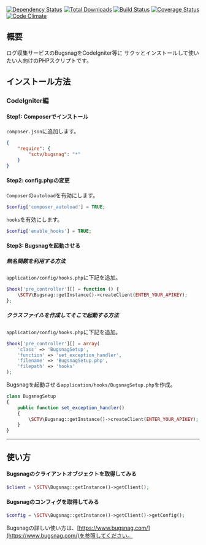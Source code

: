 [![Dependency Status](https://www.versioneye.com/user/projects/58fec8db710da23fe20fe996/badge.svg?style=flat-square)](https://www.versioneye.com/user/projects/58fec8db710da23fe20fe996) [![Total Downloads](https://poser.pugx.org/sctv/bugsnag/downloads)](https://packagist.org/packages/sctv/bugsnag) [![Build Status](https://travis-ci.org/showcase-tv/bugsnag.svg?branch=master)](https://travis-ci.org/showcase-tv/bugsnag) [![Coverage Status](https://coveralls.io/repos/github/showcase-tv/bugsnag/badge.svg?branch=master)](https://coveralls.io/github/showcase-tv/bugsnag?branch=master) [![Code Climate](https://codeclimate.com/github/showcase-tv/bugsnag/badges/gpa.svg)](https://codeclimate.com/github/showcase-tv/bugsnag)

## 概要
ログ収集サービスのBugsnagをCodeIgniter等に
サクッとインストールして使いたい人向けのPHPスクリプトです。

## インストール方法

### CodeIgniter編

#### Step1: Composerでインストール

`composer.json`に追加します。

```json
{
    "require": {
        "sctv/bugsnag": "*"
    }
}
```

#### Step2: config.phpの変更

`Composer`の`autoload`を有効にします。

```php
$config['composer_autoload'] = TRUE;
```

`hooks`を有効にします。

```php
$config['enable_hooks'] = TRUE;
```

#### Step3: Bugsnagを起動させる

##### 無名関数を利用する方法

`application/config/hooks.php`に下記を追加。

```php
$hook['pre_controller'][] = function () {
    \SCTV\Bugsnag::getInstance()->createClient(ENTER_YOUR_APIKEY);
};
```

##### クラスファイルを作成してそこで起動する方法

`application/config/hooks.php`に下記を追加。
```php
$hook['pre_controller'][] = array(
    'class' => 'BugsnagSetup',
    'function' => 'set_exception_handler',
    'filename' => 'BugsnagSetup.php',
    'filepath' => 'hooks'
);
```

Bugsnagを起動させる`application/hooks/BugsnagSetup.php`を作成。

```php
class BugsnagSetup
{
    public function set_exception_handler()
    {
        \SCTV\Bugsnag::getInstance()->createClient(ENTER_YOUR_APIKEY);
    }
}
```

---

## 使い方

#### Bugsnagのクライアントオブジェクトを取得してみる
```php
$client = \SCTV\Bugsnag::getInstance()->getClient();
```

#### Bugsnagのコンフィグを取得してみる

```php
$config = \SCTV\Bugsnag::getInstance()->getClient()->getConfig();
```

Bugsnagの詳しい使い方は、[https://www.bugsnag.com/](https://www.bugsnag.com/)を参照してください。

